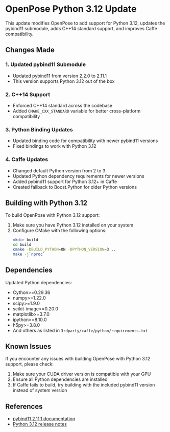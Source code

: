 # OpenPose Python 3.12 Update

This update modifies OpenPose to add support for Python 3.12, updates the pybind11 submodule, adds C++14 standard support, and improves Caffe compatibility.

## Changes Made

### 1. Updated pybind11 Submodule

- Updated pybind11 from version 2.2.0 to 2.11.1
- This version supports Python 3.12 out of the box

### 2. C++14 Support

- Enforced C++14 standard across the codebase
- Added `CMAKE_CXX_STANDARD` variable for better cross-platform compatibility

### 3. Python Binding Updates

- Updated binding code for compatibility with newer pybind11 versions
- Fixed bindings to work with Python 3.12

### 4. Caffe Updates

- Changed default Python version from 2 to 3
- Updated Python dependency requirements for newer versions
- Added pybind11 support for Python 3.12+ in Caffe
- Created fallback to Boost.Python for older Python versions

## Building with Python 3.12

To build OpenPose with Python 3.12 support:

1. Make sure you have Python 3.12 installed on your system
2. Configure CMake with the following options:
   ```bash
   mkdir build
   cd build
   cmake -DBUILD_PYTHON=ON -DPYTHON_VERSION=3 ..
   make -j`nproc`
   ```

## Dependencies

Updated Python dependencies:

- Cython>=0.29.36
- numpy>=1.22.0
- scipy>=1.9.0
- scikit-image>=0.20.0
- matplotlib>=3.7.0
- ipython>=8.10.0
- h5py>=3.8.0
- And others as listed in `3rdparty/caffe/python/requirements.txt`

## Known Issues

If you encounter any issues with building OpenPose with Python 3.12 support, please check:

1. Make sure your CUDA driver version is compatible with your GPU
2. Ensure all Python dependencies are installed
3. If Caffe fails to build, try building with the included pybind11 version instead of system version

## References

- [pybind11 2.11.1 documentation](https://pybind11.readthedocs.io/en/stable/)
- [Python 3.12 release notes](https://docs.python.org/3/whatsnew/3.12.html)
